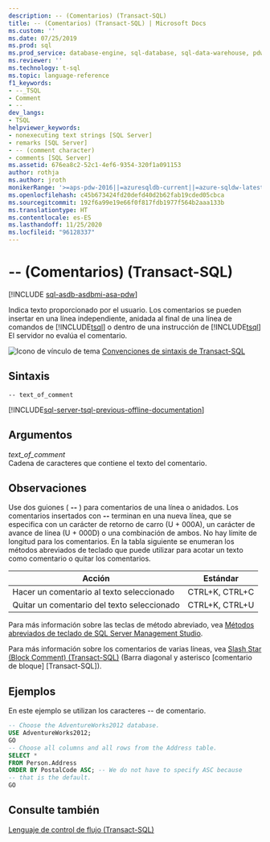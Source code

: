 ```yaml
---
description: -- (Comentarios) (Transact-SQL)
title: -- (Comentarios) (Transact-SQL) | Microsoft Docs
ms.custom: ''
ms.date: 07/25/2019
ms.prod: sql
ms.prod_service: database-engine, sql-database, sql-data-warehouse, pdw
ms.reviewer: ''
ms.technology: t-sql
ms.topic: language-reference
f1_keywords:
- --_TSQL
- Comment
- --
dev_langs:
- TSQL
helpviewer_keywords:
- nonexecuting text strings [SQL Server]
- remarks [SQL Server]
- -- (comment character)
- comments [SQL Server]
ms.assetid: 676ea8c2-52c1-4ef6-9354-320f1a091153
author: rothja
ms.author: jroth
monikerRange: '>=aps-pdw-2016||=azuresqldb-current||=azure-sqldw-latest||>=sql-server-2016||=sqlallproducts-allversions||>=sql-server-linux-2017||=azuresqldb-mi-current'
ms.openlocfilehash: c45b673424fd20defd40d2b62fab19cded05cbca
ms.sourcegitcommit: 192f6a99e19e66f0f817fdb1977f564b2aaa133b
ms.translationtype: HT
ms.contentlocale: es-ES
ms.lasthandoff: 11/25/2020
ms.locfileid: "96128337"
---
```

# <a name="---comment-transact-sql"></a>-- (Comentarios) (Transact-SQL)
[!INCLUDE [sql-asdb-asdbmi-asa-pdw](../../includes/applies-to-version/sql-asdb-asdbmi-asa-pdw.md)]

  Indica texto proporcionado por el usuario. Los comentarios se pueden insertar en una línea independiente, anidada al final de una línea de comandos de [!INCLUDE[tsql](../../includes/tsql-md.md)] o dentro de una instrucción de [!INCLUDE[tsql](../../includes/tsql-md.md)] El servidor no evalúa el comentario.  
  
 ![Icono de vínculo de tema](../../database-engine/configure-windows/media/topic-link.gif "Icono de vínculo de tema") [Convenciones de sintaxis de Transact-SQL](../../t-sql/language-elements/transact-sql-syntax-conventions-transact-sql.md)  
  
## <a name="syntax"></a>Sintaxis  
  
```syntaxsql
-- text_of_comment  
```  
  
[!INCLUDE[sql-server-tsql-previous-offline-documentation](../../includes/sql-server-tsql-previous-offline-documentation.md)]

## <a name="arguments"></a>Argumentos
 *text_of_comment*  
 Cadena de caracteres que contiene el texto del comentario.  
  
## <a name="remarks"></a>Observaciones  
Use dos guiones ( **--** ) para comentarios de una línea o anidados. Los comentarios insertados con **--** terminan en una nueva línea, que se especifica con un carácter de retorno de carro (U + 000A), un carácter de avance de línea (U + 000D) o una combinación de ambos. No hay límite de longitud para los comentarios. En la tabla siguiente se enumeran los métodos abreviados de teclado que puede utilizar para acotar un texto como comentario o quitar los comentarios.
  
|Acción|Estándar|  
|------------|--------------|  
|Hacer un comentario al texto seleccionado|CTRL+K, CTRL+C|  
|Quitar un comentario del texto seleccionado|CTRL+K, CTRL+U|  
  
 Para más información sobre las teclas de método abreviado, vea [Métodos abreviados de teclado de SQL Server Management Studio](../../ssms/sql-server-management-studio-keyboard-shortcuts.md).  
  
 Para más información sobre los comentarios de varias líneas, vea [Slash Star &#40;Block Comment&#41; &#40;Transact-SQL&#41;](../../t-sql/language-elements/slash-star-comment-transact-sql.md) (Barra diagonal y asterisco [comentario de bloque] [Transact-SQL]).  
  
## <a name="examples"></a>Ejemplos  
 En este ejemplo se utilizan los caracteres -- de comentario.  
  
```sql  
-- Choose the AdventureWorks2012 database.  
USE AdventureWorks2012;  
GO  
-- Choose all columns and all rows from the Address table.  
SELECT *  
FROM Person.Address  
ORDER BY PostalCode ASC; -- We do not have to specify ASC because   
-- that is the default.  
GO  
```  
  
## <a name="see-also"></a>Consulte también  
 [Lenguaje de control de flujo &#40;Transact-SQL&#41;](~/t-sql/language-elements/control-of-flow.md)  
  
  
